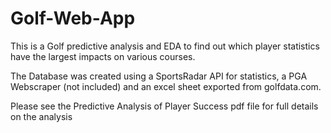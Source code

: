 # Golf-Web-App
This is a Golf predictive analysis and EDA to find out which player statistics have the largest impacts on various courses.


The Database was created using a SportsRadar API for statistics, a PGA Webscraper (not included) and an excel sheet exported from golfdata.com.


Please see the Predictive Analysis of Player Success pdf file for full details on the analysis
